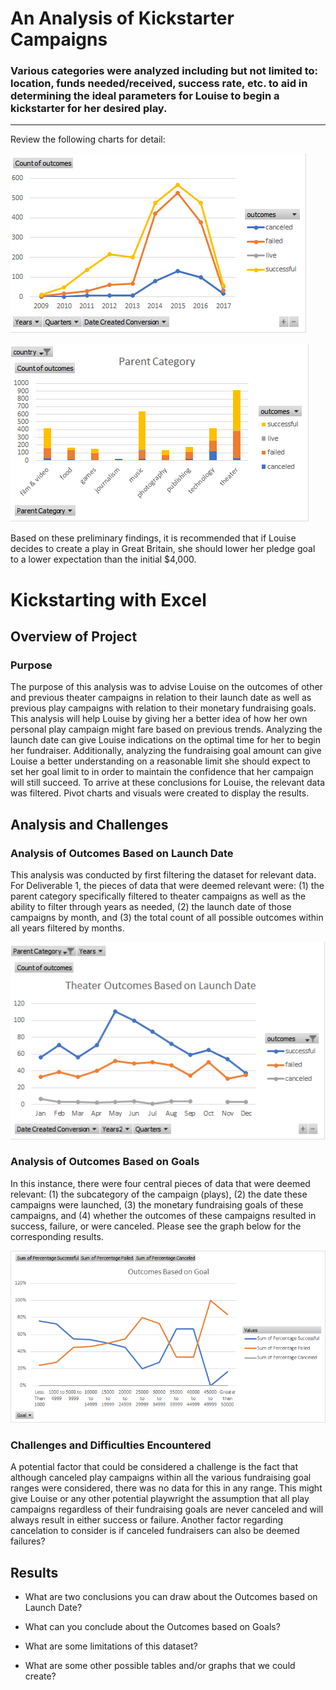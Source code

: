 # An Analysis of Kickstarter Campaigns
### Various categories were analyzed including but not limited to: location, funds needed/received, success rate, etc. to aid in determining the ideal parameters for Louise to begin a kickstarter for her desired play.
---
Review the following charts for detail:

![Outcome Dates](OutcomeDates.png)

![Parent Category](ParentCategory.png)

Based on these preliminary findings, it is recommended that if Louise decides to create a play in Great Britain, she should lower her pledge goal to a lower expectation than the initial $4,000.


# Kickstarting with Excel

## Overview of Project

### Purpose
The purpose of this analysis was to advise Louise on the outcomes of other and previous theater campaigns in relation to their launch date as well as previous play campaigns with relation to their monetary fundraising goals. This analysis will help Louise by giving her a better idea of how her own personal play campaign might fare based on previous trends. Analyzing the launch date can give Louise indications on the optimal time for her to begin her fundraiser. Additionally, analyzing the fundraising goal amount can give Louise a better understanding on a reasonable limit she should expect to set her goal limit to in order to maintain the confidence that her campaign will still succeed. To arrive at these conclusions for Louise, the relevant data was filtered. Pivot charts and visuals were created to display the results.
## Analysis and Challenges

### Analysis of Outcomes Based on Launch Date
This analysis was conducted by first filtering the dataset for relevant data. For Deliverable 1, the pieces of data that were deemed relevant were: (1) the parent category specifically filtered to theater campaigns as well as the ability to filter through years as needed, (2) the launch date of those campaigns by month, and (3) the total count of all possible outcomes within all years filtered by months. 

![Theater_Outcomes_vs_Launch](Resources/Theater_Outcomes_vs_Launch.png)

### Analysis of Outcomes Based on Goals
In this instance, there were four central pieces of data that were deemed relevant: (1) the subcategory of the campaign (plays), (2) the date these campaigns were launched, (3) the monetary fundraising goals of these campaigns, and (4) whether the outcomes of these campaigns resulted in success, failure, or were canceled. Please see the graph below for the corresponding results.

![Outcome Based on Goals](Resources/Outcomes_vs_Goals.png)

### Challenges and Difficulties Encountered
A potential factor that could be considered a challenge is the fact that although canceled play campaigns within all the various fundraising goal ranges were considered, there was no data for this in any range. This might give Louise or any other potential playwright the assumption that all play campaigns regardless of their fundraising goals are never canceled and will always result in either success or failure. Another factor regarding cancelation to consider is if canceled fundraisers can also be deemed failures?

## Results

- What are two conclusions you can draw about the Outcomes based on Launch Date?

- What can you conclude about the Outcomes based on Goals?

- What are some limitations of this dataset?

- What are some other possible tables and/or graphs that we could create?
